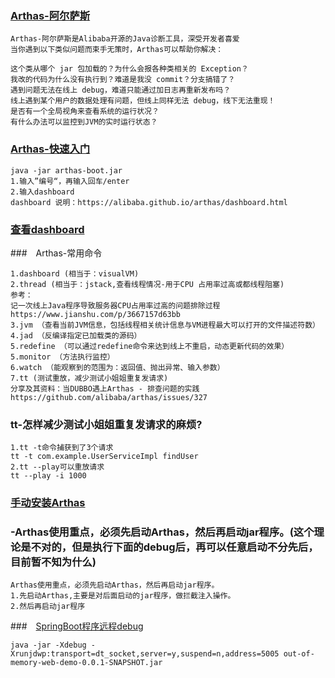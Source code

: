 
### [Arthas-阿尔萨斯](https://alibaba.github.io/arthas/index.html) 

```
Arthas-阿尔萨斯是Alibaba开源的Java诊断工具，深受开发者喜爱
当你遇到以下类似问题而束手无策时，Arthas可以帮助你解决：

这个类从哪个 jar 包加载的？为什么会报各种类相关的 Exception？
我改的代码为什么没有执行到？难道是我没 commit？分支搞错了？
遇到问题无法在线上 debug，难道只能通过加日志再重新发布吗？
线上遇到某个用户的数据处理有问题，但线上同样无法 debug，线下无法重现！
是否有一个全局视角来查看系统的运行状况？
有什么办法可以监控到JVM的实时运行状态？
```
### [Arthas-快速入门](https://alibaba.github.io/arthas/quick-start.html)

```
java -jar arthas-boot.jar 
1.输入”编号“，再输入回车/enter
2.输入dashboard
dashboard 说明：https://alibaba.github.io/arthas/dashboard.html
```
### [查看dashboard](https://alibaba.github.io/arthas/dashboard.html)

###　Arthas-常用命令
```
1.dashboard (相当于：visualVM)
2.thread (相当于：jstack,查看线程情况-用于CPU 占用率过高或都线程阻塞)
参考：
记一次线上Java程序导致服务器CPU占用率过高的问题排除过程
https://www.jianshu.com/p/3667157d63bb
3.jvm （查看当前JVM信息，包括线程相关统计信息与VM进程最大可以打开的文件描述符数）
4.jad （反编译指定已加载类的源码）
5.redefine （可以通过redefine命令来达到线上不重启，动态更新代码的效果）
5.monitor （方法执行监控）
6.watch （能观察到的范围为：返回值、抛出异常、输入参数）
7.tt (测试重放，减少测试小姐姐重复发请求)
分享及其资料：当DUBBO遇上Arthas - 排查问题的实践
https://github.com/alibaba/arthas/issues/327
```
### tt-怎样减少测试小姐姐重复发请求的麻烦?
```
1.tt -t命令捕获到了3个请求
tt -t com.example.UserServiceImpl findUser
2.tt --play可以重放请求
tt --play -i 1000
```

### [手动安装Arthas](https://alibaba.github.io/arthas/manual-install.html)

### -Arthas使用重点，必须先启动Arthas，然后再启动jar程序。(这个理论是不对的，但是执行下面的debug后，再可以任意启动不分先后，目前暂不知为什么)

```
Arthas使用重点，必须先启动Arthas，然后再启动jar程序。
1.先启动Arthas,主要是对后面启动的jar程序，做拦截注入操作。
2.然后再启动jar程序
```

###　[SpringBoot程序远程debug](https://www.cnblogs.com/senlinyang/p/8516867.html)
```
java -jar -Xdebug -Xrunjdwp:transport=dt_socket,server=y,suspend=n,address=5005 out-of-memory-web-demo-0.0.1-SNAPSHOT.jar 
```